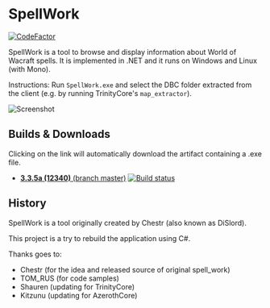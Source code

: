 # SpellWork


[![CodeFactor](https://www.codefactor.io/repository/github/kitzunu/spellwork/badge)](https://www.codefactor.io/repository/github/kitzunu/spellwork)

SpellWork is a tool to browse and display information about World of Wacraft spells.
It is implemented in .NET and it runs on Windows and Linux (with Mono).

Instructions: Run `SpellWork.exe` and select the DBC folder extracted from the client (e.g. by running TrinityCore's `map_extractor`).

![Screenshot](https://raw.githubusercontent.com/TrinityCore/SpellWork/9.x/screenshot.png)

## Builds & Downloads

Clicking on the link will automatically download the artifact containing a .exe file.

- [**3.3.5a (12340)** (branch master)](https://ci.appveyor.com/api/projects/Kitzunu/spellwork/artifacts/SpellWork/bin.zip?job=Configuration:%20Release&branch=master)
[![Build status](https://ci.appveyor.com/api/projects/status/xjp99wdbywxofcvd/branch/master?svg=true)](https://ci.appveyor.com/project/Kitzunu/spellwork/branch/master)

## History

SpellWork is a tool originally created by Chestr (also known as DiSlord).

This project is a try to rebuild the application using C#.

Thanks goes to:

- Chestr (for the idea and released source of original spell_work)
- TOM_RUS (for code samples)
- Shauren (updating for TrinityCore)
- Kitzunu (updating for AzerothCore)
